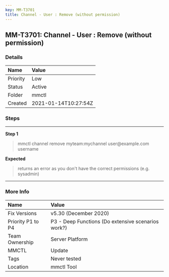 ```yaml
---
key: MM-T3701
title: Channel - User : Remove (without permission)
---
```


## MM-T3701: Channel - User : Remove (without permission)

### Details

| Name     | Value                |
| :------- | :------------------- |
| Priority | Low                  |
| Status   | Active               |
| Folder   | mmctl                |
| Created  | 2021-01-14T10:27:54Z |

### Steps

<hr/>

**Step 1**

> <article>mmctl channel remove myteam:mychannel user@example.com username</article>

**Expected**

> <article>returns an error as you don't have the correct permissions (e.g. sysadmin)</article>

<hr/>

### More Info

| Name              | Value                                              |
| :---------------- | :------------------------------------------------- |
| Fix Versions      | v5.30 (December 2020)                              |
| Priority P1 to P4 | P3 - Deep Functions (Do extensive scenarios work?) |
| Team Ownership    | Server Platform                                    |
| MMCTL             | Update                                             |
| Tags              | Never tested                                       |
| Location          | mmctl Tool                                         |
